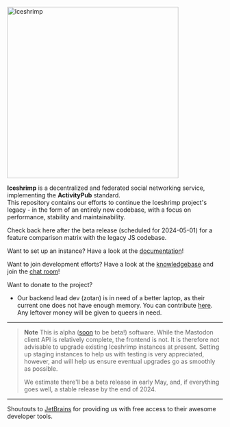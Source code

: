 <p><img src="/iceshrimp/iceshrimp/media/branch/dev/assets/logo.png" alt="Iceshrimp" width="400px"></p>
<p><strong>Iceshrimp</strong> is a decentralized and federated social networking service, implementing the <strong>ActivityPub</strong> standard.<br>
This repository contains our efforts to continue the Iceshrimp project's legacy - in the form of an entirely new codebase, with a focus on performance, stability and maintainability.</p>

Check back here after the beta release (scheduled for 2024-05-01) for a feature comparison matrix with the legacy JS codebase.

Want to set up an instance? Have a look at the [documentation](https://kb.iceshrimp.dev/s/docs)!

Want to join development efforts? Have a look at the [knowledgebase](https://kb.iceshrimp.dev) and join the [chat room](https://chat.iceshrimp.dev)!

Want to donate to the project?
  - Our backend lead dev (zotan) is in need of a better laptop, as their current one does not have enough memory. You can contribute [here](https://bunq.me/zotanlaptopcrowdfund). Any leftover money will be given to queers in need.

---

> **Note**
> This is alpha ([soon](https://issues.iceshrimp.dev/agiles/157-4/current) to be beta!) software. While the Mastodon client API is relatively complete, the frontend is not. It is therefore not advisable to upgrade existing Iceshrimp instances at present. Setting up staging instances to help us with testing is very appreciated, however, and will help us ensure eventual upgrades go as smoothly as possible.
>
> We estimate there'll be a beta release in early May, and, if everything goes well, a stable release by the end of 2024.

---

Shoutouts to [JetBrains](https://jb.gg/OpenSourceSupport) for providing us with free access to their awesome developer tools.
